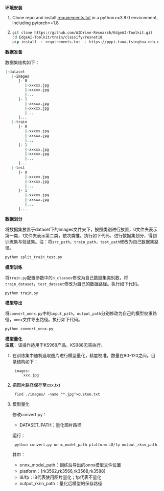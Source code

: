 **环境安装**

   1. Clone repo and install [requirements.txt](train/classify/resnet18/requirements.txt) in a python>=3.8.0 environment, including pytorch>=1.8

   2. ```bash
      git clone https://github.com/AIDrive-Research/EdgeAI-Toolkit.git
      cd EdgeAI-Toolkit/train/classify/resnet18
      pip install -r requirements.txt -i https://pypi.tuna.tsinghua.edu.cn/simple/
      ```

**数据准备**

数据集结构如下：

```bash
|-dataset
   |-images
      |- 0
         |-xxxxx.jpg
         |-xxxxx.jpg
         |...
      |- 1
         |-xxxxx.jpg
         |-xxxxx.jpg
         |...
      |...
   |-train
      |- 0
         |-xxxxx.jpg
         |-xxxxx.jpg
         |...
      |- 1
         |-xxxxx.jpg
         |-xxxxx.jpg
         |...
      |...
   |-test
      |- 0
         |-xxxxx.jpg
         |-xxxxx.jpg
         |...
      |- 1
         |-xxxxx.jpg
         |-xxxxx.jpg
         |...
      |...
```

**数据划分**

将数据集放置于dataset下的images文件夹下，按照类别进行放置，0文件夹表示第一类，1文件夹表示第二类，依次类推。执行如下代码，进行数据集划分，得到训练集与验证集。注：将`src_path`，`train_path`，`test_path`修改为自己数据集路径。

```bash
python split_train_test.py
```

**模型训练**

将`train.py`配置参数中的`n_classes`修改为自己数据集类别数，将`train_dataset`，`test_dataset`修改为自己的数据路径。执行如下代码。

```
python train.py
```

**模型导出**

将`convert_onnx.py`中的`input_path`，`output_path`分别修改为自己的模型权重路径，`onnx`文件导出路径。执行如下代码。

```bash
python convert_onnx.py
```

**模型量化**  
**注意**：该操作适用于KS968产品，KS988无需执行。

1. 在训练集中随机选取图片进行模型量化，精度校准，数量在80-120之间，目录结构如下：

   ```
    images:
    	xxx.jpg
   ```

2. 把图片路径保存至xxx.txt

   ```
    find ./images/ -name "*.jpg">custom.txt
   ```

3. 模型量化

   修改convert.py：

   - DATASET_PATH：量化图片路径

   运行：

   ```
    python convert.py onnx_model_path platform i8/fp output_rknn_path
   ```

   其中：

   - onnx_model_path：训练后导出的onnx模型文件位置
   - platform：[rk3562,rk3566,rk3568,rk3588]
   - i8/fp：i8代表使用图片量化；fp代表不量化
   - output_rknn_path：量化后模型的保存路径